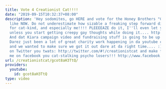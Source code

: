 ```yaml
---
title: Vote 4 Creationist Cat!!!!
date: "2019-09-15T10:32:37+08:00"
description: 'Hey sodomites, go HERE and vote for the Honey Brothers "Green & Gold"
  like NOW. Do not underestimate how sizable a freaking step forward diss would be
  for cat-kind, and especially me!!!! PLEEEEAZE do it, I''ll even let you rub my tummy,
  unless you start getting creepy gay thoughts while doing it.... http://www.mtvu.com/music/darling-parade-lady-danville-speak-tez-mcclain-the-honey-brothers/
  And dat Kiara campaign video and fundraising stuff is going to be up super soon.
  Darez just been a lot of great charity work happening in da youtube community recently
  and we wanted to make sure we got it out dare at da right time.... :) Follow me
  on Twitter you twats: http://twitter.com/#!/creationistcat and make friends wid
  me on facebook you cat-stalking psycho losers!!! http://www.facebook.com/#!/profile.php?id=100002430513992'
url: /creationistcat/gcot8aH3TtQ/
providers:
  youtube:
    id: gcot8aH3TtQ
type: video
---
```

